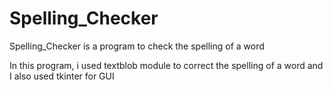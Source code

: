 # Spelling_Checker
Spelling_Checker is a program to check the spelling of a word

In this program, i used textblob module to correct the spelling of a word and I also used tkinter for GUI 
